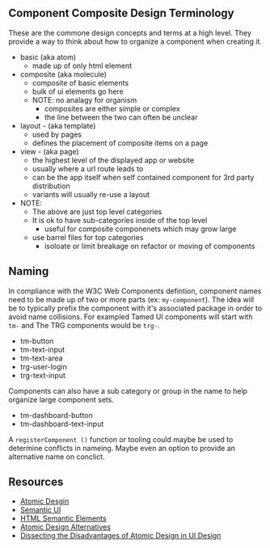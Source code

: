 
## Component Composite Design Terminology

These are the commone design concepts and terms at a high level. They provide a way to think about how to organize a component when creating it.

- basic (aka atom)
  - made up of only html element
- composite (aka molecule)
  - composite of basic elements
  - bulk of ui elements go here
  - NOTE: no analagy for organism
    - composites are either simple or complex
    - the line between the two can often be unclear
- layout - (aka template)
  - used by pages
  - defines the placement of composite items on a page
- view - (aka page)
  - the highest level of the displayed app or website
  - usually where a url route leads to
  - can be the app itself when self contained component for 3rd party distribution
  - variants will usually re-use a layout
- NOTE:
  - The above are just top level categories
  - It is ok to have sub-categories inside of the top level
    - useful for composite componenets which may grow large
  - use barrel files for top categories
    - isoloate or limit breakage on refactor or moving of components

## Naming

In compliance with the W3C Web Components defintion, component names need to be made up of two or more parts (ex: `my-component`). The idea will be to typically prefix the component with it's associated package in order to avoid name collisions. For exampled Tamed UI components will start with `tm-` and The TRG components would be `trg-`.

- tm-button
- tm-text-input
- tm-text-area
- trg-user-login
- trg-text-input

Components can also have a sub category or group in the name to help organize large component sets.

- tm-dashboard-button
- tm-dashboard-text-input

A `registerComponent ()` function or tooling could maybe be used to determine conflicts in nameing. Maybe even an option to provide an alternative name on conclict.

## Resources

- [Atomic Desgin](https://bradfrost.com/blog/post/atomic-web-design/#molecules)
- [Semantic UI](https://semantic-ui.com/introduction/glossary.html)
- [HTML Semantic Elements](https://www.w3schools.com/html/html5_semantic_elements.asp)
- [Atomic Design Alternatives](https://www.reddit.com/r/UXDesign/comments/16ugv25/what_are_alternatives_to_atomic_design_language/)
- [Dissecting the Disadvantages of Atomic Design in UI Design](https://medium.com/@martinezhillaryfrosh/dissecting-the-disadvantages-of-atomic-design-in-ui-design-8247e1c33f6f)
